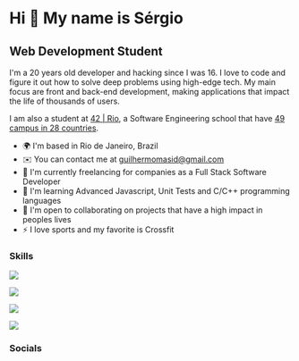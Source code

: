 Hi 👋 My name is Sérgio
==========================

Web Development Student
-----------------------------

I'm a 20 years old developer and hacking since I was 16. I love to code and figure it out how to solve deep problems using high-edge tech. My main focus are front and back-end development, making applications that impact the life of thousands of users.

I am also a student at [42 | Rio](https://42.rio/), a Software Engineering school that have [49 campus in 28 countries](https://www.42network.org/42-schools/).

* 🌍  I'm based in Rio de Janeiro, Brazil
* ✉️  You can contact me at [guilhermomasid@gmail.com](mailto:guilhermomasid@gmail.com)
* 🚀  I'm currently freelancing for companies as a Full Stack Software Developer
* 🧠  I'm learning Advanced Javascript, Unit Tests and C/C++ programming languages
* 🤝  I'm open to collaborating on projects that have a high impact in peoples lives
* ⚡  I love sports and my favorite is Crossfit

### Skills

<p align="left">
<img src="https://img.shields.io/badge/JavaScript-323330?style=for-the-badge&logo=javascript&logoColor=F7DF1E"</a>

<p align="left">
<img src="https://img.shields.io/badge/C%23-239120?style=for-the-badge&logo=c-sharp&logoColor=white" /></a>  

<p align="left">
<img src="https://img.shields.io/badge/HTML5-E34F26?style=for-the-badge&logo=html5&logoColor=white" /></a>    
  
<p align="left">
<img src="https://img.shields.io/badge/CSS3-1572B6?style=for-the-badge&logo=css3&logoColor=white" /></a>     

### Socials



